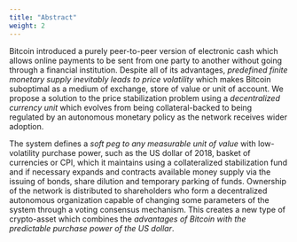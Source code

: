 ```yaml
---
title: "Abstract"
weight: 2
---
```


Bitcoin introduced a purely peer-to-peer version of electronic cash which allows online payments to be sent from one party to another without going through a financial institution. Despite all of its advantages, *predefined finite monetary supply inevitably leads to price volatility* which makes Bitcoin suboptimal as a medium of exchange, store of value or unit of account. We propose a solution to the price stabilization problem using a *decentralized currency unit* which evolves from being collateral-backed to being regulated by an autonomous monetary policy as the network receives wider adoption.

The system defines a *soft peg to any measurable unit of value* with low-volatility purchase power, such as the US dollar of 2018, basket of currencies or CPI, which it maintains using a collateralized stabilization fund and if necessary expands and contracts available money supply via the issuing of bonds, share dilution and temporary parking of funds. Ownership of the network is distributed to shareholders who form a decentralized autonomous organization capable of changing some parameters of the system through a voting consensus mechanism. This creates a new type of crypto-asset which combines the *advantages of Bitcoin with the predictable purchase power of the US dollar*.